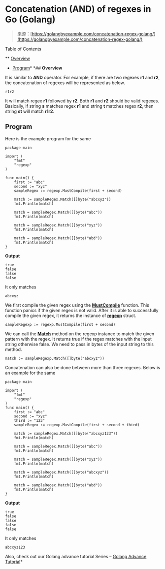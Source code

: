 <!--yml
category: 未分类
date: 2024-10-13 06:36:36
-->

# Concatenation (AND) of regexes in Go (Golang)

> 来源：[https://golangbyexample.com/concatenation-regex-golang/](https://golangbyexample.com/concatenation-regex-golang/)

Table of Contents

 **   [Overview](#Overview "Overview")
*   [Program](#Program "Program")*  *## **Overview**

It is similar to **AND** operator. For example, if there are two regexes **r1** and **r2**, the concatenation of regexes will be represented as below.

```
r1r2
```

It will match regex **r1** followed by **r2**. Both **r1** and **r2** should be valid regexes. Basically, if string **s** matches regex **r1** and string **t** matches regex **r2**, then string **st** will match **r1r2**.

## **Program**

Here is the example program for the same

```
package main

import (
	"fmt"
	"regexp"
)

func main() {
	first := "abc"
	second := "xyz"
	sampleRegex := regexp.MustCompile(first + second)

	match := sampleRegex.Match([]byte("abcxyz"))
	fmt.Println(match)

	match = sampleRegex.Match([]byte("abc"))
	fmt.Println(match)

	match = sampleRegex.Match([]byte("xyz"))
	fmt.Println(match)

	match = sampleRegex.Match([]byte("abd"))
	fmt.Println(match)
}
```

**Output**

```
true
false
false
false
```

It only matches

```
abcxyz
```

We first compile the given regex using the **[MustCompile](https://golang.org/pkg/regexp/#MustCompile)** function. This function panics if the given regex is not valid. After it is able to successfully compile the given regex, it returns the instance of **[regexp](https://golang.org/pkg/regexp/)** struct.

```
sampleRegexp := regexp.MustCompile(first + second)
```

We can call the **[Match](https://golang.org/pkg/regexp/#Match)** method on the regexp instance to match the given pattern with the regex. It returns true if the regex matches with the input string otherwise false. We need to pass in bytes of the input string to this method.

```
match := sampleRegexp.Match([]byte("abcxyz"))
```

Concatenation can also be done between more than three regexes. Below is an example for the same

```
package main

import (
    "fmt"
    "regexp"
)
func main() {
    first := "abc"
    second := "xyz"
    third := "123"
    sampleRegex := regexp.MustCompile(first + second + third)

    match := sampleRegex.Match([]byte("abcxyz123"))
    fmt.Println(match)

    match = sampleRegex.Match([]byte("abc"))
    fmt.Println(match)

    match = sampleRegex.Match([]byte("xyz"))
    fmt.Println(match)

    match = sampleRegex.Match([]byte("abcxyz"))
    fmt.Println(match)

    match = sampleRegex.Match([]byte("abd"))
    fmt.Println(match)
}
```

**Output**

```
true
false
false
false
false
```

It only matches

```
abcxyz123
```

Also, check out our Golang advance tutorial Series – [Golang Advance Tutorial](https://golangbyexample.com/golang-comprehensive-tutorial/)*